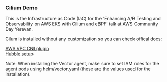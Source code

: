 ### Cilium Demo

This is the Infrastructure as Code (IaC) for the 'Enhancing A/B Testing and Observability on AWS EKS with Cilium and eBPF' talk at AWS Community Day Yerevan.

Cilum is installed without any customization so you can check offical docs:

[AWS VPC CNI plugin](https://docs.cilium.io/en/latest/installation/cni-chaining-aws-cni/)\
[Hubble setup](https://docs.cilium.io/en/latest/observability/hubble/setup/#hubble-setup)

Note: When installing the Vector agent, make sure to set IAM roles for the agent pods using helm/vector.yaml (these are the values used for the installation).

